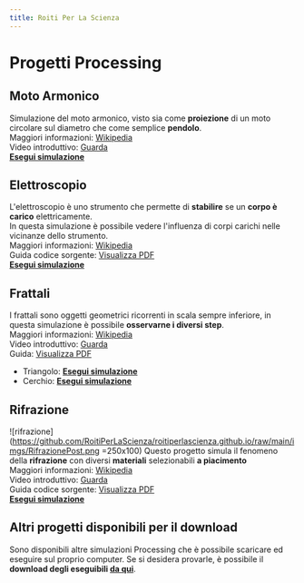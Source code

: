 ```yaml
---
title: Roiti Per La Scienza
---
```


# Progetti Processing

## Moto Armonico
Simulazione del moto armonico, visto sia come **proiezione** di un moto circolare sul diametro che come semplice **pendolo**.\
Maggiori informazioni: [Wikipedia](https://it.wikipedia.org/wiki/Moto_armonico)\
Video introduttivo: [Guarda](https://www.dropbox.com/s/yqgsimv19oy6tky/MotoArmonico.mp4?dl=0)\
[**Esegui simulazione**](moto_armonico.html)

## Elettroscopio
L'elettroscopio è uno strumento che permette di **stabilire** se un **corpo è carico** elettricamente.\
In questa simulazione è possibile vedere l'influenza di corpi carichi nelle vicinanze dello strumento.\
Maggiori informazioni: [Wikipedia](https://it.wikipedia.org/wiki/Elettroscopio)\
Guida codice sorgente: [Visualizza PDF](https://www.dropbox.com/s/unze8oztfd3cjyd/Documentazione%20elettroscopio.pdf?dl=0)\
[**Esegui simulazione**](elettroscopio.html)

## Frattali
I frattali sono oggetti geometrici ricorrenti in scala sempre inferiore, in questa simulazione è possibile **osservarne i diversi step**.\
Maggiori informazioni: [Wikipedia](https://it.wikipedia.org/wiki/Frattale)\
Video introduttivo: [Guarda](https://www.dropbox.com/s/ukio79m9c3292hq/Frattali.mp4?dl=0)\
Guida: [Visualizza PDF](https://www.dropbox.com/s/v1p7hwhka1sigff/Documentazione%20frattali.pdf?dl=0)
* Triangolo: [**Esegui simulazione**](triangolo_fractal.html)
* Cerchio: [**Esegui simulazione**](cerchio_fractal.html)

## Rifrazione
![rifrazione](https://github.com/RoitiPerLaScienza/roitiperlascienza.github.io/raw/main/imgs/RifrazionePost.png =250x100)
Questo progetto simula il fenomeno della **rifrazione** con diversi **materiali** selezionabili **a piacimento**\
Maggiori informazioni: [Wikipedia](https://it.wikipedia.org/wiki/Rifrazione)\
Video introduttivo: [Guarda](https://www.dropbox.com/s/gmfr9dp133nztt9/Rifrazione.mp4?dl=0)\
Guida codice sorgente: [Visualizza PDF](https://www.dropbox.com/s/flh4dqyoj7po3w5/Documentazione%20rifrazione.pdf?dl=0)\
[**Esegui simulazione**](rifrazione.html)

## Altri progetti disponibili per il download
Sono disponibili altre simulazioni Processing che è possibile scaricare ed eseguire sul proprio computer. Se si desidera provarle, è possibile il **download degli eseguibili [da qui](downloads.html)**.

